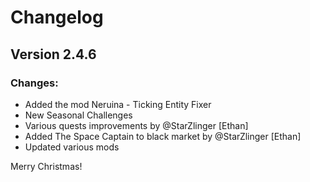 # Changelog

## Version 2.4.6

### Changes:
- Added the mod Neruina - Ticking Entity Fixer
- New Seasonal Challenges
- Various quests improvements by @StarZlinger [Ethan]
- Added The Space Captain to black market by @StarZlinger [Ethan]
- Updated various mods

Merry Christmas!